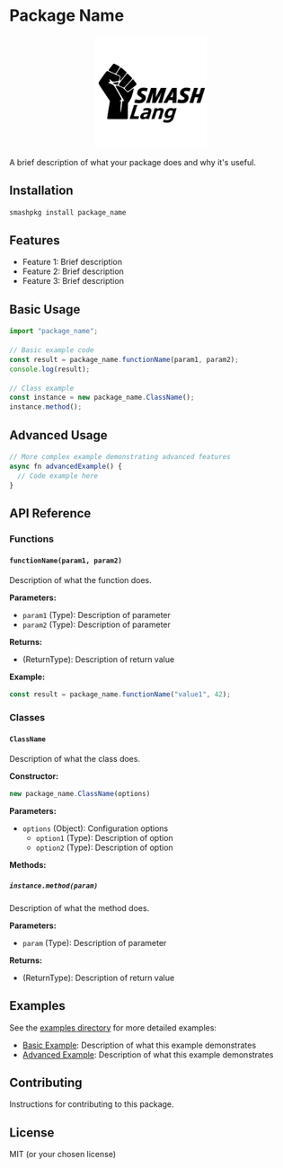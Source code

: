 # Package Name

<p align="center">
  <img src="./assets/logo.svg" alt="Package Logo" width="200" />
</p>

A brief description of what your package does and why it's useful.

## Installation

```bash
smashpkg install package_name
```

## Features

- Feature 1: Brief description
- Feature 2: Brief description
- Feature 3: Brief description

## Basic Usage

```js
import "package_name";

// Basic example code
const result = package_name.functionName(param1, param2);
console.log(result);

// Class example
const instance = new package_name.ClassName();
instance.method();
```

## Advanced Usage

```js
// More complex example demonstrating advanced features
async fn advancedExample() {
  // Code example here
}
```

## API Reference

### Functions

#### `functionName(param1, param2)`

Description of what the function does.

**Parameters:**
- `param1` (Type): Description of parameter
- `param2` (Type): Description of parameter

**Returns:**
- (ReturnType): Description of return value

**Example:**
```js
const result = package_name.functionName("value1", 42);
```

### Classes

#### `ClassName`

Description of what the class does.

**Constructor:**
```js
new package_name.ClassName(options)
```

**Parameters:**
- `options` (Object): Configuration options
  - `option1` (Type): Description of option
  - `option2` (Type): Description of option

**Methods:**

##### `instance.method(param)`

Description of what the method does.

**Parameters:**
- `param` (Type): Description of parameter

**Returns:**
- (ReturnType): Description of return value

## Examples

See the [examples directory](./examples) for more detailed examples:

- [Basic Example](./examples/basic.smash): Description of what this example demonstrates
- [Advanced Example](./examples/advanced.smash): Description of what this example demonstrates

## Contributing

Instructions for contributing to this package.

## License

MIT (or your chosen license)
